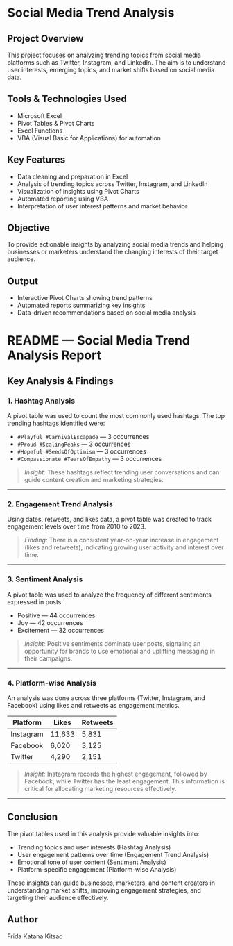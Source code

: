 # Social Media Trend Analysis

## Project Overview
This project focuses on analyzing trending topics from social media platforms such as Twitter, Instagram, and LinkedIn. The aim is to understand user interests, emerging topics, and market shifts based on social media data.

## Tools & Technologies Used
- Microsoft Excel  
- Pivot Tables & Pivot Charts  
- Excel Functions  
- VBA (Visual Basic for Applications) for automation  

## Key Features
- Data cleaning and preparation in Excel  
- Analysis of trending topics across Twitter, Instagram, and LinkedIn  
- Visualization of insights using Pivot Charts  
- Automated reporting using VBA  
- Interpretation of user interest patterns and market behavior  

## Objective
To provide actionable insights by analyzing social media trends and helping businesses or marketers understand the changing interests of their target audience.
## Output
- Interactive Pivot Charts showing trend patterns  
- Automated reports summarizing key insights  
- Data-driven recommendations based on social media analysis 
# README — Social Media Trend Analysis Report

## Key Analysis & Findings

### 1. Hashtag Analysis
A pivot table was used to count the most commonly used hashtags. The top trending hashtags identified were:

- `#Playful #CarnivalEscapade` — 3 occurrences  
- `#Proud #ScalingPeaks` — 3 occurrences  
- `#Hopeful #SeedsOfOptimism` — 3 occurrences  
- `#Compassionate #TearsOfEmpathy` — 3 occurrences  

> *Insight:* These hashtags reflect trending user conversations and can guide content creation and marketing strategies.

---

### 2. Engagement Trend Analysis
Using dates, retweets, and likes data, a pivot table was created to track engagement levels over time from 2010 to 2023.

> *Finding:* There is a consistent year-on-year increase in engagement (likes and retweets), indicating growing user activity and interest over time.

---

### 3. Sentiment Analysis
A pivot table was used to analyze the frequency of different sentiments expressed in posts.

- Positive — 44 occurrences  
- Joy — 42 occurrences  
- Excitement — 32 occurrences  

> *Insight:* Positive sentiments dominate user posts, signaling an opportunity for brands to use emotional and uplifting messaging in their campaigns.

---

### 4. Platform-wise Analysis
An analysis was done across three platforms (Twitter, Instagram, and Facebook) using likes and retweets as engagement metrics.

| Platform   | Likes  | Retweets |
|------------|--------|----------|
| Instagram  | 11,633 | 5,831    |
| Facebook   | 6,020  | 3,125    |
| Twitter    | 4,290  | 2,151    |

> *Insight:* Instagram records the highest engagement, followed by Facebook, while Twitter has the least engagement. This information is critical for allocating marketing resources effectively.

---

## Conclusion
The pivot tables used in this analysis provide valuable insights into:

- Trending topics and user interests (Hashtag Analysis)  
- User engagement patterns over time (Engagement Trend Analysis)  
- Emotional tone of user content (Sentiment Analysis)  
- Platform-specific engagement (Platform-wise Analysis)  

These insights can guide businesses, marketers, and content creators in understanding market shifts, improving engagement strategies, and targeting their audience effectively.


## Author
Frida Katana Kitsao

